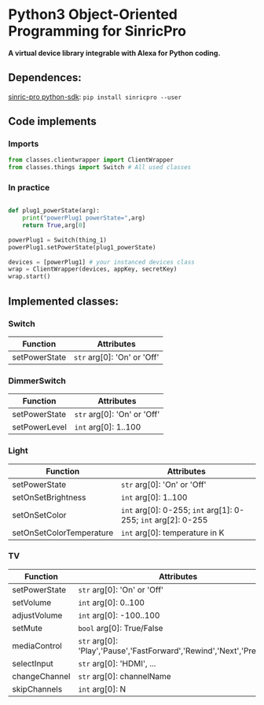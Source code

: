 # Python3 Object-Oriented Programming for SinricPro
**A virtual device library integrable with Alexa for Python coding.**

## Dependences:
[sinric-pro python-sdk](https://github.com/sinricpro/python-sdk): `pip install sinricpro --user`
## Code implements
### Imports
```python
from classes.clientwrapper import ClientWrapper
from classes.things import Switch # All used classes
```

### In practice
```python

def plug1_powerState(arg):
    print("powerPlug1 powerState=",arg)
    return True,arg[0]
    
powerPlug1 = Switch(thing_1)
powerPlug1.setPowerState(plug1_powerState)
    
devices = [powerPlug1] # your instanced devices class
wrap = ClientWrapper(devices, appKey, secretKey)
wrap.start()
```

## Implemented classes:

### Switch
| Function | Attributes |
| --- | --- |
| setPowerState | `str` arg[0]: 'On' or 'Off' |

### DimmerSwitch
| Function | Attributes |
| --- | --- |
| setPowerState | `str` arg[0]: 'On' or 'Off' |
| setPowerLevel | `int` arg[0]: 1..100 |

### Light
| Function | Attributes |
| --- | --- |
| setPowerState | `str` arg[0]: 'On' or 'Off' |
| setOnSetBrightness | `int` arg[0]: 1..100 |
| setOnSetColor | `int` arg[0]: 0-255; `int` arg[1]: 0-255; `int` arg[2]: 0-255  |
| setOnSetColorTemperature | `int` arg[0]: temperature in K |

### TV
| Function | Attributes |
| --- | --- |
| setPowerState | `str` arg[0]: 'On' or 'Off' |
| setVolume | `int` arg[0]: 0..100 |
| adjustVolume | `int` arg[0]: -100..100 |
| setMute | `bool` arg[0]: True/False |
| mediaControl | `str` arg[0]: 'Play','Pause','FastForward','Rewind','Next','Previous' |
| selectInput | `str` arg[0]: 'HDMI', ... |
| changeChannel | `str` arg[0]: channelName |
| skipChannels | `int` arg[0]: N |